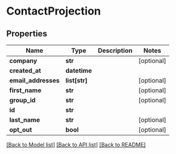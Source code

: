 # ContactProjection

## Properties
Name | Type | Description | Notes
------------ | ------------- | ------------- | -------------
**company** | **str** |  | [optional] 
**created_at** | **datetime** |  | 
**email_addresses** | **list[str]** |  | [optional] 
**first_name** | **str** |  | [optional] 
**group_id** | **str** |  | [optional] 
**id** | **str** |  | 
**last_name** | **str** |  | [optional] 
**opt_out** | **bool** |  | [optional] 

[[Back to Model list]](../README.md#documentation-for-models) [[Back to API list]](../README.md#documentation-for-api-endpoints) [[Back to README]](../README.md)


